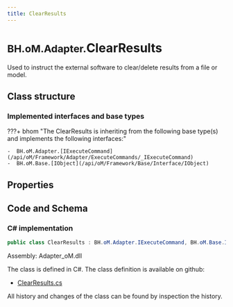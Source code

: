 ```yaml
---
title: ClearResults
---
```


# <small>BH.oM.Adapter.</small>**ClearResults**

Used to instruct the external software to clear/delete results from a file or model.

## Class structure

### Implemented interfaces and base types

???+ bhom "The ClearResults is inheriting from the following base type(s) and implements the following interfaces:"

    -  BH.oM.Adapter.[IExecuteCommand](/api/oM/Framework/Adapter/ExecuteCommands/_IExecuteCommand)
    -  BH.oM.Base.[IObject](/api/oM/Framework/Base/Interface/IObject)


## Properties

## Code and Schema

### C# implementation

``` C# title="C#"
public class ClearResults : BH.oM.Adapter.IExecuteCommand, BH.oM.Base.IObject
```

Assembly: Adapter_oM.dll

The class is defined in C#. The class definition is available on github:

- [ClearResults.cs](https://github.com/BHoM/BHoM_Adapter/blob/develop/Adapter_oM/ExecuteCommands\ClearResults.cs)

All history and changes of the class can be found by inspection the history.
